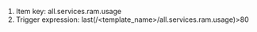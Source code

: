 1. Item key: all.services.ram.usage
2. Trigger expression: last(/<template_name>/all.services.ram.usage)>80